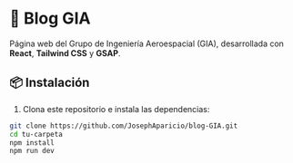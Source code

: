 # 🚀 Blog GIA

Página web del Grupo de Ingeniería Aeroespacial (GIA), desarrollada con **React**, **Tailwind CSS** y **GSAP**.

## 📦 Instalación

1. Clona este repositorio e instala las dependencias:

```bash
git clone https://github.com/JosephAparicio/blog-GIA.git
cd tu-carpeta
npm install
npm run dev
